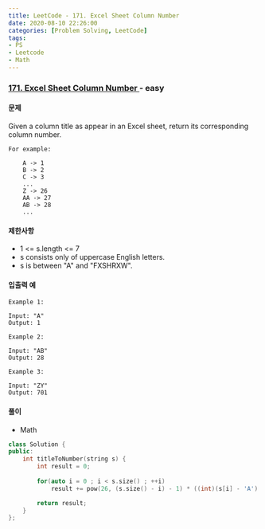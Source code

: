 ```yaml
---
title: LeetCode - 171. Excel Sheet Column Number
date: 2020-08-10 22:26:00
categories: [Problem Solving, LeetCode]
tags:
- PS
- Leetcode
- Math
---
```


### [ 171. Excel Sheet Column Number ](https://leetcode.com/problems/excel-sheet-column-number/) - easy

#### 문제

Given a column title as appear in an Excel sheet, return its corresponding column number.

```
For example:

    A -> 1
    B -> 2
    C -> 3
    ...
    Z -> 26
    AA -> 27
    AB -> 28 
    ...
```

#### 제한사항
- 1 <= s.length <= 7
- s consists only of uppercase English letters.
- s is between "A" and "FXSHRXW".

#### 입출력 예

```
Example 1:

Input: "A"
Output: 1
```

```
Example 2:

Input: "AB"
Output: 28
```

```
Example 3:

Input: "ZY"
Output: 701
```

#### 풀이
 - Math

```cpp
class Solution {
public:
    int titleToNumber(string s) {
        int result = 0;
        
        for(auto i = 0 ; i < s.size() ; ++i)
            result += pow(26, (s.size() - i) - 1) * ((int)(s[i] - 'A') + 1);

        return result;
    }
};
```
